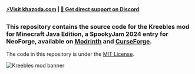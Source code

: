 #### [⚡Visit khazoda.com](https://khazoda.com)  |  [💬 Get direct support on Discord](https://discord.com/invite/vEZUkSxwR9)

### This repository contains the source code for the Kreebles mod for Minecraft Java Edition, a SpookyJam 2024 entry for NeoForge, available on [Modrinth](https://modrinth.com/mod/kreebles) and [CurseForge](https://www.curseforge.com/minecraft/mc-mods/kreebles).

The code in this repository is under the [MIT License](https://github.com/Khazoda/kreebles/blob/latest-stable/LICENSE).

![Kreebles mod banner](https://github.com/Khazoda/kreebles/blob/Web-Assets/description_common/logo_wide.png?raw=true)
